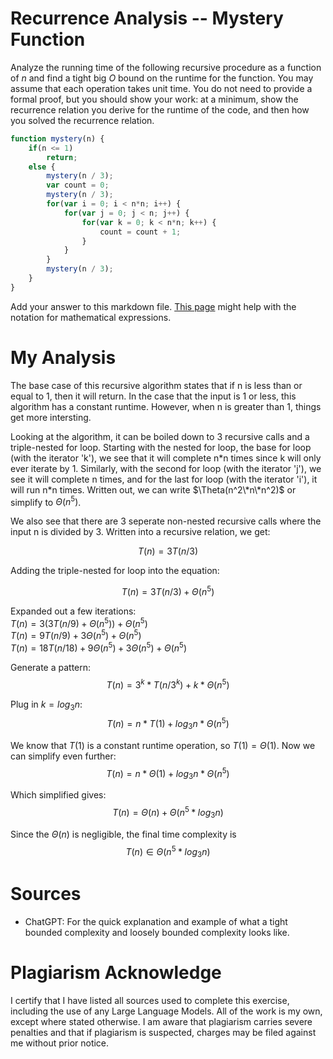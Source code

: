 # Recurrence Analysis -- Mystery Function

Analyze the running time of the following recursive procedure as a function of
$n$ and find a tight big $O$ bound on the runtime for the function. You may
assume that each operation takes unit time. You do not need to provide a formal
proof, but you should show your work: at a minimum, show the recurrence relation
you derive for the runtime of the code, and then how you solved the recurrence
relation.

```javascript
function mystery(n) {
    if(n <= 1)
        return;
    else {
        mystery(n / 3);
        var count = 0;
        mystery(n / 3);
        for(var i = 0; i < n*n; i++) {
            for(var j = 0; j < n; j++) {
                for(var k = 0; k < n*n; k++) {
                    count = count + 1;
                }
            }
        }
        mystery(n / 3);
    }
}
```

Add your answer to this markdown file. [This
page](https://docs.github.com/en/get-started/writing-on-github/working-with-advanced-formatting/writing-mathematical-expressions)
might help with the notation for mathematical expressions.



# My Analysis

The base case of this recursive algorithm states that if n is less than or 
equal to 1, then it will return. In the case that the input is 1 or less, 
this algorithm has a constant runtime. However, when n is greater than 1, 
things get more intersting.

Looking at the algorithm, it can be boiled down to 3 recursive calls and a 
triple-nested for loop. Starting with the nested for loop, the base for 
loop (with the iterator 'k'), we see that it will complete n\*n times since 
k will only ever iterate by 1. Similarly, with the second for loop (with 
the iterator 'j'), we see it will complete n times, and for the last for 
loop (with the iterator 'i'), it will run n\*n times. Written out, we can 
write $\Theta(n^2\*n\*n^2)$ or simplify to $\Theta(n^5)$.

We also see that there are 3 seperate non-nested recursive calls where the 
input n is divided by 3. Written into a recursive relation, we get: 

$$T(n) = 3T(n/3)$$

Adding the triple-nested for loop into the equation:

$$T(n) = 3T(n/3) + \Theta(n^5)$$

Expanded out a few iterations:\
    $T(n) = 3(3T(n/9) + \Theta(n^5)) + \Theta(n^5)$\
    $T(n) = 9T(n/9) + 3\Theta(n^5) + \Theta(n^5)$\
    $T(n) = 18T(n/18) + 9\Theta(n^5) + 3\Theta(n^5) + \Theta(n^5)$

Generate a pattern:
$$T(n) = 3^k * T(n/3^k) + k * \Theta(n^5)$$

Plug in $k = log{_3}n$:
$$T(n) = n * T(1) + log{_3}n * \Theta(n^5)$$

We know that $T(1)$ is a constant runtime operation, so $T(1) = \Theta(1)$. 
Now we can simplify even further:
$$T(n) = n * \Theta(1) + log{_3}n * \Theta(n^5)$$

Which simplified gives:
$$T(n) = \Theta(n) + \Theta(n^5*log{_3}n)$$

Since the $\Theta(n)$ is negligible, the final time complexity is 
$$T(n) \in \Theta(n^5*log{_3}n)$$



# Sources

- ChatGPT: For the quick explanation and example of what a tight bounded
            complexity and loosely bounded complexity looks like.


# Plagiarism Acknowledge

I certify that I have listed all sources used to complete this exercise, 
including the use of any Large Language Models. All of the work is my own, 
except where stated otherwise. I am aware that plagiarism carries severe 
penalties and that if plagiarism is suspected, charges may be filed against 
me without prior notice.